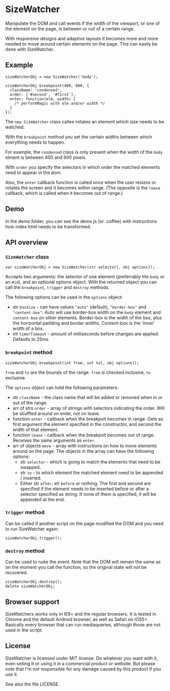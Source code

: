 # SizeWatcher

Manipulate the DOM and call events if the width of the viewport, or one of the element on the page, is between or out of a certain range.

With responsive designs and adaptive layouts it becomes more and more needed to move around certain elements on the page. This can easily be done with SizeWatcher.

## Example

    sizeWatcherObj = new SizeWatcher('body');
    
    sizeWatcherObj.breakpoint(400, 600, {
      className: 'condensed',
      order: ['#second', '#first'],
      enter: function(elm, width) {
        /* performMagic with elm and/or width */
      }
    });
      	

The `new SizeWatcher` class callee initates an element which size needs to be watched.

With the `breakpoint` method you set the certain widths between which everything needs to happen.

For example, the `condensed` class is only present when the width of the `body` elment is between 400 and 600 pixels.

With `order` you specify the selectors in which order the matched elements need to appear in the dom.

Also, the `enter` callback function is called once when the user resizes or rotates the screen and it becomes within range. (The opposite is the `leave` callback, which is called when it becomes out of range.)

## Demo

In the demo folder, you can see the demo.js (or .coffee) with instructions how index.html needs to be transformed.

## API overview

### `SizeWatcher` class

    var sizeWatcherObj = new SizeWatcher(str selector[, obj options]);

Accepts two arguments: the selector of one element (preferrably the `body` or an `#id`), and an optional options object. With the returned object you can call the `breakpoint`, `trigger` and `destroy` methods.

The following options can be used in the `options` object:

* str `boxSize` - can have values `"auto"` (default), `"border-box"` and `"content-box"`. Auto will use border-box width on the `body` element and `content-box` on other elements. Border-box is the width of the box, plus the horizontal padding and border widths. Content-box is the 'inner' width of a box.
* int `timerTimeout` - amount of milliseconds before changes are applied. Defaults to 25ms.


### `breakpoint` method

    sizeWatcherObj.breakpoint(int from, int to[, obj options]);
    
`from` and `to` are the bounds of the range. `from` is checked inclusive, `to` exclusive.

The `options` object can hold the following parameters:

* str `className` - the class name that will be added or removed when in or out of the range.
* arr of strs `order` - array of strings with selectors indicating the order. Will be shuffled around on enter, not on leave.
* function `enter` - callback when the breakpoit becomes in range. Gets as first argument the element specified in the constructor, and second the width of that element.
* function `leave` - callback when the breakpoit becomes out of range. Receives the same arguments as `enter`.
* arr of objects `move` - array with instructions on how to move elements around on the page. The objects in the array can have the following options:
  * str `selector` - which is going to match the elements that need to be swapped.
  * str `to` - to which element the matched element need to be appended / inserted.
  * Either str `after`, str `before` or nothing. The first and second are specified if the element needs to be inserted before or after a selector specified as string. If none of them is specified, it will be appended at the end.
  
### `trigger` method

Can be called if another script on the page modified the DOM and you need to run SizeWatcher again:

    sizeWatcherObj.trigger();
    
### `destroy` method

Can be used to nuke the event. Note that the DOM will remain the same as on the moment you call the function, so the original state will *not* be recovered.

    sizeWatcherObj.destroy();
    delete sizeWatcherObj;

## Browser support

SizeWatchers works only in IE9+ and the regular browsers. It is tested in Chrome and the default Android browser, as well as Safari on iOS5+. Basically every browser that can run mediaqueries, although those are not used in the script.

## License

SizeWatcher is licensed under MIT license. Do whatever you want with it, even selling it or using it in a commercial product or website. But please note that I'm not responsible for any damage caused by this product if you use it.

See also the file LICENSE.